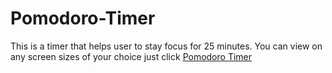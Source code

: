# Pomodoro-Timer

This is a timer that helps user to stay focus for 25 minutes.
You can view on any screen sizes of your choice just click [Pomodoro Timer]()
